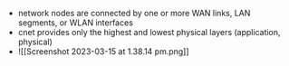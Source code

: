 - network nodes are connected by one or more WAN links, LAN segments, or WLAN interfaces 
- cnet provides only the highest and lowest physical layers (application, physical)
- ![[Screenshot 2023-03-15 at 1.38.14 pm.png]]

